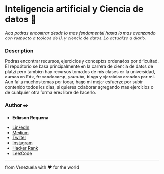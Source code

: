 # Inteligencia artificial y Ciencia de datos 🚀

_Aca podras encontrar desde lo mas fundamental hasta lo mas avanzando con respecto a topicos de IA y ciencia de datos. Lo actualizo a diario._

### Description

Podras encontrar recursos, ejercicios y conceptos ordenados por dificultad. El repositorio se basa principalmente en la carrera de ciencia de datos de platzi pero tambien hay recursos tomados de mis clases en la universidad, cursos en Edx, freecodecamp, youtube, blogs y ejercicios creados por mi.
Aun falta muchos temas por tocar, hago mi mejor esfuerzo por subir contenido todos los dias, si quieres colaborar agregando mas ejercicios o de cualquier otra forma eres libre de hacerlo.


### Author ✒️

* **Edinson Requena**
- [LinkedIn](https://www.linkedin.com/in/edinson-requena-9496a2178)
- [Medium](https://medium.com/@edinsonrequena)
- [Twitter](https://twitter.com/requenaea)
- [Instagram](https://instagram.com/edinsonrequena)
- [Hacker Rank](https://www.hackerrank.com/)
- [LeetCode](https://leetcode.com/edinsonrequena)


---
from Venezuela with ❤️ for the world
